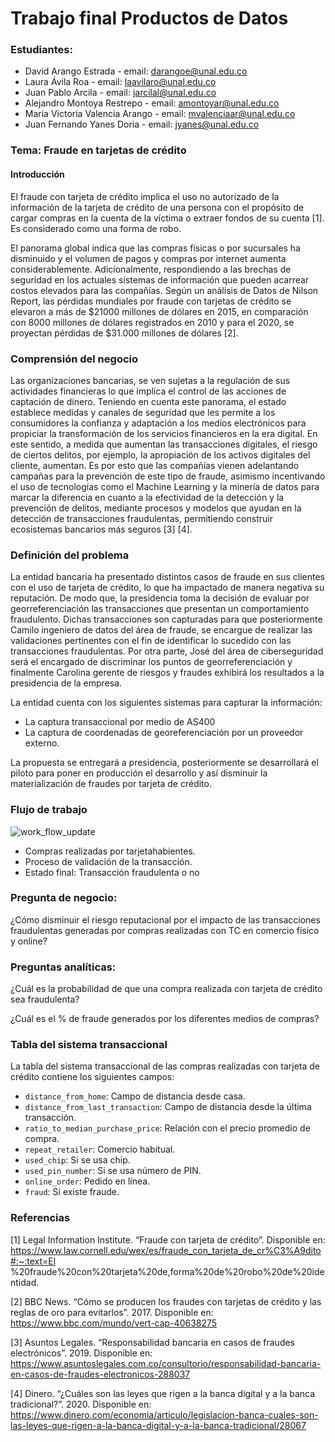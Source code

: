 # **Trabajo final Productos de Datos**

### **Estudiantes:**
- David Arango Estrada - email: darangoe@unal.edu.co
- Laura Ávila Roa - email: laavilaro@unal.edu.co
- Juan Pablo Arcila - email: jarcilal@unal.edu.co
- Alejandro Montoya Restrepo - email: amontoyar@unal.edu.co
- Maria Victoria Valencia Arango - email: mvalenciaar@unal.edu.co
- Juan Fernando Yanes Doria - email: jyanes@unal.edu.co

### **Tema: Fraude en tarjetas de crédito**

#### **Introducción**
El fraude con tarjeta de crédito implica el uso no autorizado de la información de la 
tarjeta de crédito de una persona con el propósito de cargar compras en la cuenta de la 
víctima o extraer fondos de su cuenta [1]. Es considerado como una forma de robo.

El panorama global indica que las compras físicas o por sucursales ha disminuido y el 
volumen de pagos y compras por internet aumenta considerablemente. Adicionalmente, 
respondiendo a las brechas de seguridad en los actuales sistemas de información que 
pueden acarrear costos elevados para las compañías. Según un análisis de Datos de 
Nilson Report, las pérdidas mundiales por fraude con tarjetas de crédito se elevaron a 
más de $21000 millones de dólares en 2015, en comparación con 8000 millones de 
dólares registrados en 2010 y para el 2020, se proyectan pérdidas de $31.000 millones 
de dólares [2].

### **Comprensión del negocio**
Las organizaciones bancarias, se ven sujetas a la regulación de sus actividades 
financieras lo que implica el control de las acciones de captación de dinero. Teniendo 
en cuenta este panorama, el estado establece medidas y canales de seguridad que les 
permite a los consumidores la confianza y adaptación a los medios electrónicos para 
propiciar la transformación de los servicios financieros en la era digital. En este sentido, 
a medida que aumentan las transacciones digitales, el riesgo de ciertos delitos, por 
ejemplo, la apropiación de los activos digitales del cliente, aumentan. Es por esto que 
las compañías vienen adelantando campañas para la prevención de este tipo de fraude, 
asimismo incentivando el uso de tecnologías como el Machine Learning y la minería de 
datos para marcar la diferencia en cuanto a la efectividad de la detección y la prevención
de delitos, mediante procesos y modelos que ayudan en la detección de transacciones 
fraudulentas, permitiendo construir ecosistemas bancarios más seguros [3] [4].

### **Definición del problema**


La entidad bancaria ha presentado distintos casos de fraude en sus clientes con el uso de tarjeta de crédito, lo que ha impactado de manera negativa su reputación. De modo que, la presidencia toma la decisión de evaluar por georreferenciación las transacciones que presentan un comportamiento fraudulento. Dichas transacciones son capturadas para que posteriormente Camilo ingeniero de datos del área de fraude, se encargue de realizar las validaciones pertinentes con el fin de identificar lo sucedido con las transacciones fraudulentas. Por otra parte, José del área de ciberseguridad será el encargado de discriminar los puntos de georreferenciación y finalmente Carolina gerente de riesgos y fraudes exhibirá los resultados a la presidencia de la empresa.

La entidad cuenta con los siguientes sistemas para capturar la información:
- La captura transaccional por medio de AS400
- La captura de coordenadas de georeferenciación por un proveedor externo.

La propuesta se entregará a presidencia, posteriormente se desarrollará el piloto para poner en producción el desarrollo y así disminuir la materialización de fraudes por tarjeta de crédito.


### **Flujo de trabajo**

![work_flow_update](https://user-images.githubusercontent.com/56141354/220969445-8c1f214e-57b0-4602-9120-60b53281ef61.jpeg)



- Compras realizadas por tarjetahabientes.
- Proceso de validación de la transacción.
- Estado final: Transacción fraudulenta o no

### **Pregunta de negocio:** 

¿Cómo disminuir el riesgo reputacional por el impacto de las transacciones fraudulentas generadas por compras realizadas con TC en comercio físico y online?

### **Preguntas analíticas:**

¿Cuál es la probabilidad de que una compra realizada con tarjeta de crédito sea fraudulenta?

¿Cuál es el % de fraude generados por los diferentes medios de compras?

### **Tabla del sistema transaccional**

La tabla del sistema transaccional de las compras realizadas con tarjeta de crédito contiene los siguientes campos:

* `distance_from_home`: Campo de distancia desde casa.
* `distance_from_last_transaction`: Campo de distancia desde la última transacción.
* `ratio_to_median_purchase_price`: Relación con el precio promedio de compra.
* `repeat_retailer`: Comercio habitual.
* `used_chip`: Si se usa chip.
* `used_pin_number`: Si se usa número de PIN.
* `online_order`: Pedido en línea.
* `fraud`: Si existe fraude.

### **Referencias**
[1] Legal Information Institute. “Fraude con tarjeta de crédito”. Disponible en: 
https://www.law.cornell.edu/wex/es/fraude_con_tarjeta_de_cr%C3%A9dito#:~:text=El
%20fraude%20con%20tarjeta%20de,forma%20de%20robo%20de%20identidad.

[2] BBC News. “Cómo se producen los fraudes con tarjetas de crédito y las reglas de 
oro para evitarlos”. 2017. Disponible en: https://www.bbc.com/mundo/vert-cap-40638275

[3] Asuntos Legales. “Responsabilidad bancaria en casos de fraudes electrónicos”. 
2019. Disponible en: https://www.asuntoslegales.com.co/consultorio/responsabilidad-bancaria-en-casos-de-fraudes-electronicos-288037

[4] Dinero. “¿Cuáles son las leyes que rigen a la banca digital y a la banca tradicional?”. 
2020. Disponible en: https://www.dinero.com/economia/articulo/legislacion-banca-cuales-son-las-leyes-que-rigen-a-la-banca-digital-y-a-la-banca-tradicional/28067

